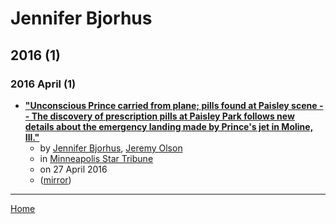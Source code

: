 # Jennifer Bjorhus

## 2016 (1)

### 2016 April (1)

 - [**"Unconscious Prince carried from plane; pills found at Paisley scene -- The discovery of prescription pills at Paisley Park follows new details about the emergency landing made by Prince's jet in Moline, Ill."**](https://www.startribune.com/details-emerge-from-prince-s-emergency-landing-in-moline-illinois/377302181/)
    - by [Jennifer Bjorhus](../../authors/jennifer-bjorhus/index.md), [Jeremy Olson](../../authors/jeremy-olson/index.md)
    - in [Minneapolis Star Tribune](../../publications/k-o/minneapolis-star-tribune/index.md)
    - on 27 April 2016
    - ([mirror](https://web.archive.org/web/*/https://www.startribune.com/details-emerge-from-prince-s-emergency-landing-in-moline-illinois/377302181/))

----

[Home](../index.md)
